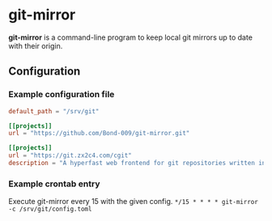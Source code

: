 # git-mirror

**git-mirror** is a command-line program to keep local git mirrors up to date with their origin.

## Configuration

### Example configuration file
```toml
default_path = "/srv/git"

[[projects]]
url = "https://github.com/Bond-009/git-mirror.git"

[[projects]]
url = "https://git.zx2c4.com/cgit"
description = "A hyperfast web frontend for git repositories written in C."
```

### Example crontab entry
Execute git-mirror every 15 with the given config.
`*/15 * * * * git-mirror -c /srv/git/config.toml`

